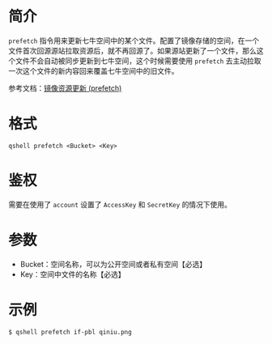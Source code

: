 # 简介
`prefetch` 指令用来更新七牛空间中的某个文件。配置了镜像存储的空间，在一个文件首次回源源站拉取资源后，就不再回源了。如果源站更新了一个文件，那么这个文件不会自动被同步更新到七牛空间，这个时候需要使用 `prefetch` 去主动拉取一次这个文件的新内容回来覆盖七牛空间中的旧文件。

参考文档：[镜像资源更新 (prefetch)](http://developer.qiniu.com/docs/v6/api/reference/rs/prefetch.html) 

# 格式
```
qshell prefetch <Bucket> <Key>
```

# 鉴权
需要在使用了 `account` 设置了 `AccessKey` 和 `SecretKey` 的情况下使用。

# 参数
- Bucket：空间名称，可以为公开空间或者私有空间【必选】
- Key：空间中文件的名称【必选】

# 示例
```
$ qshell prefetch if-pbl qiniu.png
```